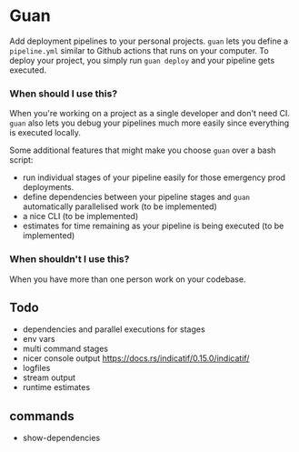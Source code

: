 # Guan

Add deployment pipelines to your personal projects. `guan` lets you define a `pipeline.yml` similar to Github actions that runs on your computer. To deploy your project, you simply run `guan deploy` and your pipeline gets executed.

### When should I use this?

When you're working on a project as a single developer and don't need CI. `guan` also lets you debug your pipelines much more easily since everything is executed locally.

Some additional features that might make you choose `guan` over a bash script:

- run individual stages of your pipeline easily for those emergency prod deployments.
- define dependencies between your pipeline stages and `guan` automatically parallelised work (to be implemented)
- a nice CLI (to be implemented)
- estimates for time remaining as your pipeline is being executed (to be implemented)

### When shouldn't I use this?

When you have more than one person work on your codebase.

## Todo

- dependencies and parallel executions for stages
- env vars
- multi command stages
- nicer console output https://docs.rs/indicatif/0.15.0/indicatif/
- logfiles
- stream output
- runtime estimates

## commands

- show-dependencies
